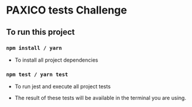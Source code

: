 # PAXICO tests Challenge

## To run this project

### `npm install / yarn`

- To install all project dependencies

### `npm test / yarn test`

- To run jest and execute all project tests

- The result of these tests will be available in the terminal you are using.